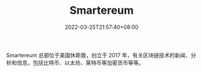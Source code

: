 ﻿---
weight: 
title: "Smartereum"
description: "Smartereum 总部位于美国休斯敦，创立于 2017 年，有关区块链技术的新闻、分析和信息，包括比特币、以太坊、莱特币等加密货币等等"
date: 2022-03-25T21:57:40+08:00
lastmod: 2022-03-25T16:45:40+08:00
draft: false
authors: ["Metabd"]
featuredImage: "smartereum.jpg"
link: ""
tags: ["元宇宙资讯","Smartereum"]
categories: ["navigation"]
navigation: ["元宇宙资讯"]
lightgallery: true
toc: true
pinned: false
recommend: false
recommend1: false
---
Smartereum 总部位于美国休斯敦，创立于 2017 年，有关区块链技术的新闻、分析和信息，包括比特币、以太坊、莱特币等加密货币等等。
